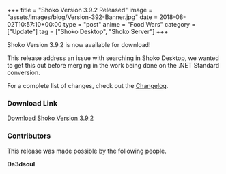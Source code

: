 +++
title = "Shoko Version 3.9.2 Released"
image = "assets/images/blog/Version-392-Banner.jpg"
date = 2018-08-02T10:57:10+00:00
type = "post"
anime = "Food Wars"
category = ["Update"]
tag = ["Shoko Desktop", "Shoko Server"]
+++

Shoko Version 3.9.2 is now available for download!

This release address an issue with searching in Shoko Desktop, we wanted to get this out before merging in the work being done on the .NET Standard conversion. 

For a complete list of changes, check out the [Changelog](https://docs.shokoanime.com/changelog.html).

### Download Link

[Download Shoko Version 3.9.2](https://shokoanime.com/downloads/)

### Contributors

This release was made possible by the following people. 

**Da3dsoul**
